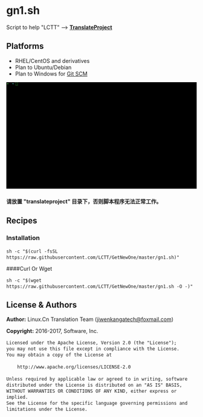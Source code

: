 # gn1.sh

Script to help "LCTT" -->  **[TranslateProject](https://github.com/LCTT/TranslateProject)**

## Platforms

- RHEL/CentOS and derivatives
- Plan to Ubuntu/Debian
- Plan to Windows for [Git SCM](https://git-for-windows.github.io/)

![GetNewOne Gif](https://raw.githubusercontent.com/LCTT/GetNewOne/master/data/GetNewOne.gif)

#### 请放置 "translateproject" 目录下，否则脚本程序无法正常工作。

## Recipes
### Installation
```
sh -c "$(curl -fsSL https://raw.githubusercontent.com/LCTT/GetNewOne/master/gn1.sh)"
```
####Curl Or Wget
```
sh -c "$(wget https://raw.githubusercontent.com/LCTT/GetNewOne/master/gn1.sh -O -)"
```

## License & Authors
**Author:** Linux.Cn Translation Team ([jiwenkangatech@foxmail.com](mailto:jiwenkangatech@foxmail.com))

**Copyright:** 2016-2017,  Software, Inc.

```
Licensed under the Apache License, Version 2.0 (the "License");
you may not use this file except in compliance with the License.
You may obtain a copy of the License at

    http://www.apache.org/licenses/LICENSE-2.0

Unless required by applicable law or agreed to in writing, software
distributed under the License is distributed on an "AS IS" BASIS,
WITHOUT WARRANTIES OR CONDITIONS OF ANY KIND, either express or implied.
See the License for the specific language governing permissions and
limitations under the License.
```